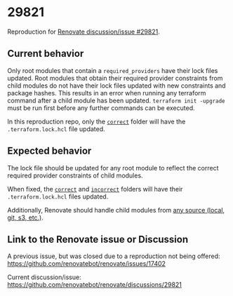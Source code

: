 # 29821

Reproduction for [Renovate discussion/issue #29821](https://github.com/renovatebot/renovate/discussions/29821).

## Current behavior

Only root modules that contain a `required_providers` have their lock files updated. Root modules that obtain their required provider constraints from child modules do not have their lock files updated with new constraints and package hashes. This results in an error when running any terraform command after a child module has been updated. `terraform init -upgrade` must be run first before any further commands can be executed.

In this reproduction repo, only the [`correct`](reproduction/correct) folder will have the `.terraform.lock.hcl` file updated.

## Expected behavior

The lock file should be updated for any root module to reflect the correct required provider constraints of child modules.

When fixed, the [`correct`](reproduction/correct) and [`incorrect`](reproduction/incorrect) folders will have their `.terraform.lock.hcl` files updated.

Additionally, Renovate should handle child modules from [any source (local, git, s3, etc.)](https://developer.hashicorp.com/terraform/language/modules/sources).

## Link to the Renovate issue or Discussion

A previous issue, but was closed due to a reproduction not being offered: https://github.com/renovatebot/renovate/issues/17402

Current discussion/issue: https://github.com/renovatebot/renovate/discussions/29821 
